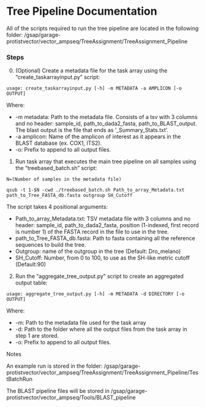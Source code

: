 # Tree Pipeline Documentation

All of the scripts required to run the tree pipeline are located in the following folder:
/gsap/garage-protistvector/vector_ampseq/TreeAssignment/TreeAssignment_Pipeline

### Steps

0. (Optional) Create a metadata file for the task array using the “create_taskarrayinput.py” script:
```
usage: create_taskarrayinput.py [-h] -m METADATA -a AMPLICON [-o OUTPUT]
```
Where:
* -m metadata: Path to the metadata file. Consists of a tsv with 3 columns and no header: sample_id, path_to_dada2_fasta, path_to_BLAST_output. The blast output is the file that ends as ‘_Summary_Stats.txt’.
* -a amplicon: Name of the amplicon of interest as it appears in the BLAST database (ex. COX1, ITS2).
* -o: Prefix to append to all output files.


1. Run task array that executes the main tree pipeline on all samples using the “treebased_batch.sh” script:
```
N=(Number of samples in the metadata file)

qsub -t 1-$N -cwd ./treebased_batch.sh Path_to_array_Metadata.txt path_to_Tree_FASTA_db.fasta outgroup SH_Cutoff
```
The script takes 4 positional arguments:
- Path_to_array_Metadata.txt: TSV metadata file with 3 columns and no header: sample_id, path_to_dada2_fasta, position (1-indexed, first record is number 1) of the FASTA record in the file to use in the tree.
- path_to_Tree_FASTA_db.fasta: Path to fasta containing all the reference sequences to build the tree.
- Outgroup: name of the outgroup in the tree (Default: Dro_melano)
- SH_Cutoff: Number, from 0 to 100, to use as the SH-like metric cutoff (Default:90)



2. Run the “aggregate_tree_output.py” script to create an aggregated output table:
```
usage: aggregate_tree_output.py [-h] -m METADATA -d DIRECTORY [-o OUTPUT]
```
Where:
* -m: Path to the metadata file used for the task array
* -d: Path to the folder where all the output files from the task array in step 1 are stored.
* -o:  Prefix to append to all output files.


Notes

An example run is stored in the folder: /gsap/garage-protistvector/vector_ampseq/TreeAssignment/TreeAssignment_Pipeline/TestBatchRun

The BLAST pipeline files will be stored in /gsap/garage-protistvector/vector_ampseq/Tools/BLAST_pipeline
